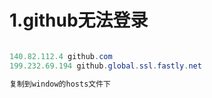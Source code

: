 # 1.github无法登录
```java

140.82.112.4 github.com
199.232.69.194 github.global.ssl.fastly.net

复制到window的hosts文件下
```